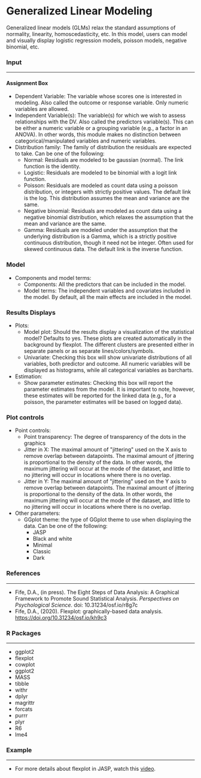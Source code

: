 Generalized Linear Modeling 
=== 

Generalized linear models (GLMs) relax the standard assumptions of normality, linearity, homoscedasticity, etc. In this model, users can model and visually display logistic regression models, poisson models, negative binomial, etc. 

### Input 
--- 
#### Assignment Box 
- Dependent Variable: The variable whose scores one is interested in modeling. Also called the outcome or response variable. Only numeric variables are allowed. 
- Independent Variable(s): The variable(s) for which we wish to assess relationships with the DV. Also called the predictors variable(s). This can be either a numeric variable or a grouping variable (e.g., a factor in an ANOVA). In other words, this module makes no distinction between categorical/manipulated variables and numeric variables. 
- Distribution family: The family of distribution the residuals are expected to take. Can be one of the following: 
  - Normal: Residuals are modeled to be gaussian (normal). The link function is the identity.
  - Logistic: Residuals are modeled to be binomial with a logit link function. 
  - Poisson: Residuals are modeled as count data using a poisson distribution, or integers with strictly positive values. The default link is the log. This distribution assumes the mean and variance are the same. 
  - Negative binomial: Residuals are modeled as count data using a negative binomial distribution, which relaxes the assumption that the mean and variance are the same. 
  - Gamma: Residuals are modeled under the assumption that the underlying distribution is a Gamma, which is a strictly positive continuous distribution, though it need not be integer. Often used for skewed continuous data. The default link is the inverse function. 

### Model 
- Components and model terms: 
    - Components: All the predictors that can be included in the model. 
    - Model terms: The independent variables and covariates included in the model. By default, all the main effects are included in the model.

### Results Displays
- Plots:
    - Model plot: Should the results display a visualization of the statistical model? Defaults to yes. These plots are created automatically in the background by flexplot. The different clusters are presented either in separate panels or as separate lines/colors/symbols. 
    - Univariate: Checking this box will show univariate distributions of all variables, both predictor and outcome. All numeric variables will be displayed as histograms, while all categorical variables as barcharts. 
- Estimation:
    - Show parameter estimates: Checking this box will report the parameter estimates from the model. It is important to note, however, these estimates will be reported for the linked data (e.g., for a poisson, the parameter estimates will be based on logged data). 
      
  
### Plot controls
  - Point controls: 
    - Point transparency: The degree of transparency of the dots in the graphics
    - Jitter in X: The maximal amount of "jittering" used on the X axis to remove overlap between datapoints. The maximal amount of jittering is proportional to the density of the data. In other words, the maximum jittering will occur at the mode of the dataset, and little to no jittering will occur in locations where there is no overlap. 
    - Jitter in Y: The maximal amount of "jittering" used on the Y axis to remove overlap between datapoints. The maximal amount of jittering is proportional to the density of the data. In other words, the maximum jittering will occur at the mode of the dataset, and little to no jittering will occur in locations where there is no overlap. 
  - Other parameters: 
    - GGplot theme: the type of GGplot theme to use when displaying the data. Can be one of the following:
      - JASP
      - Black and white
      - Minimal
      - Classic
      - Dark




### References 
--- 
-	Fife, D.A., (in press). The Eight Steps of Data Analysis: A Graphical Framework to Promote Sound Statistical Analysis. *Perspectives on Psychological Science.* doi: 10.31234/osf.io/r8g7c
- Fife, D.A., (2020). Flexplot: graphically-based data analysis. https://doi.org/10.31234/osf.io/kh9c3


### R Packages
---
- ggplot2
- flexplot
- cowplot
- ggplot2 
- MASS 
- tibble
- withr 
- dplyr 
- magrittr
- forcats 
- purrr
- plyr
- R6
- lme4

### Example 
--- 
- For more details about flexplot in JASP, watch this <a href="https://www.youtube.com/watch?v=N2vM74rw6-Q&list=PL8F480DgtpW8pF6MmNaEUR95n1RmIgasP&feature=youtu.be">video</a>.
